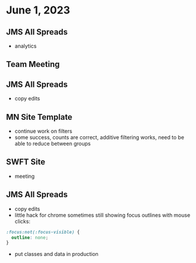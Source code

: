 # June 1, 2023

## JMS All Spreads
- analytics

## Team Meeting

## JMS All Spreads
- copy edits

## MN Site Template
- continue work on filters
- some success, counts are correct, additive filtering works, need to be able to reduce between groups

## SWFT Site
- meeting

## JMS All Spreads
- copy edits
- little hack for chrome sometimes still showing focus outlines with mouse clicks:
```css
:focus:not(:focus-visible) {
  outline: none;
}
```

- put classes and data in production
